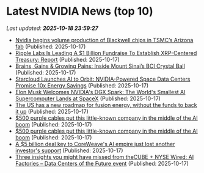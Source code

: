 # Latest NVIDIA News (top 10)
_Last updated: **2025-10-18 23:59:27**_

- [Nvidia begins volume production of Blackwell chips in TSMC’s Arizona fab](https://siliconangle.com/2025/10/17/nvidia-begins-volume-production-blackwell-chips-tsmcs-arizona-fab/) (Published: 2025-10-17)
- [Ripple Labs Is Leading A $1 Billion Fundraise To Establish XRP-Centered Treasury: Report](https://finance.yahoo.com/news/ripple-labs-leading-1-billion-233115961.html) (Published: 2025-10-17)
- [Brains, Gains & Growing Pains: Inside Mount Sinai’s BCI Crystal Ball](https://www.forbes.com/sites/naveenrao/2025/10/17/brains-gains--growing-pains-inside-mount-sinais-bci-crystal-ball/) (Published: 2025-10-17)
- [Starcloud Launches AI to Orbit: NVIDIA-Powered Space Data Centers Promise 10x Energy Savings](https://www.ibtimes.com/starcloud-launches-ai-orbit-nvidia-powered-space-data-centers-promise-10x-energy-savings-3787461) (Published: 2025-10-17)
- [Elon Musk Welcomes NVIDIA's DGX Spark: The World's Smallest AI Supercomputer Lands at SpaceX](https://www.ibtimes.com/elon-musk-welcomes-nvidias-dgx-spark-worlds-smallest-ai-supercomputer-lands-spacex-3787464) (Published: 2025-10-17)
- [The US has a new roadmap for fusion energy, without the funds to back it up](https://www.theverge.com/news/802070/nuclear-fusion-energy-ai-trump-roadmap) (Published: 2025-10-17)
- [$500 purple cables put this little-known company in the middle of the AI boom](https://www.cnbc.com/2025/10/17/500-purple-cables-put-credo-in-middle-of-the-ai-boom.html) (Published: 2025-10-17)
- [$500 purple cables put this little-known company in the middle of the AI boom](https://biztoc.com/x/ff4e30346bf69dd3) (Published: 2025-10-17)
- [A $5 billion deal key to CoreWeave's AI empire just lost another investor's support](https://www.businessinsider.com/core-scientific-shareholder-oppose-coreweave-takeover-bid-2025-10) (Published: 2025-10-17)
- [Three insights you might have missed from theCUBE + NYSE Wired: AI Factories – Data Centers of the Future event](https://siliconangle.com/2025/10/17/ai-governance-define-data-centers-aifactoriesdatacenters/) (Published: 2025-10-17)
